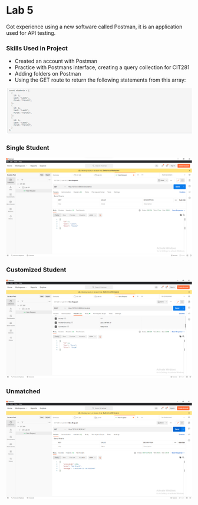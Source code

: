 # Lab 5

Got experience using a new software called Postman, it is an application used for API testing. 

### Skills Used in Project
- Created an account with Postman
- Practice with Postmans interface, creating a query collection for CIT281
- Adding folders on Postman
- Using the GET route to return the following statements from this array:

![im](images/studentarray.png)

### Single Student 

![im](images/SingleStudent.png)

### Customized Student

![im](images/StudentPost.png)

### Unmatched

![im](images/Unmatched.png)


